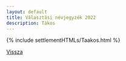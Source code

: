 ```yaml
---
layout: default
title: Választási névjegyzék 2022
description: Tákos
---
```


{% include settlementHTMLs/Taakos.html %}

[Vissza](../)